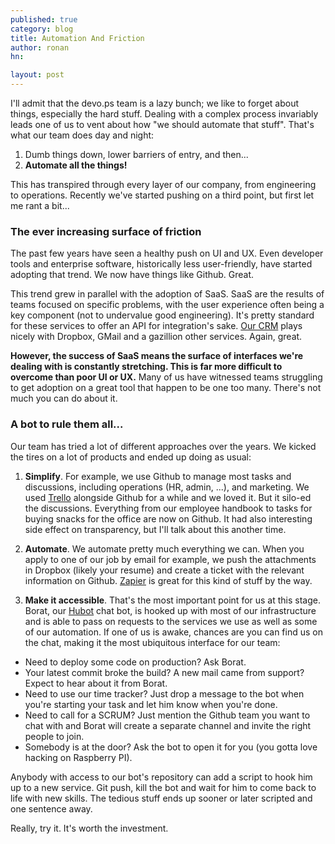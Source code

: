 ```yaml
---
published: true
category: blog
title: Automation And Friction
author: ronan
hn: 

layout: post
---
```


I'll admit that the devo.ps team is a lazy bunch; we like to forget about things, especially the hard stuff. Dealing with a complex process invariably leads one of us to vent about how "we should automate that stuff". That's what our team does day and night:

1. Dumb things down, lower barriers of entry, and then...
1. **Automate all the things!**

This has transpired through every layer of our company, from engineering to operations. Recently we've started pushing on a third point, but first let me rant a bit...

### The ever increasing surface of friction

The past few years have seen a healthy push on UI and UX. Even developer tools and enterprise software, historically less user-friendly, have started adopting that trend. We now have things like Github. Great.

This trend grew in parallel with the adoption of SaaS. SaaS are the results of teams focused on specific problems, with the user experience often being a key component (not to undervalue good engineering). It's pretty standard for these services to offer an API for integration's sake. [Our CRM](https://getbase.com) plays nicely with Dropbox, GMail and a gazillion other services. Again, great.

**However, the success of SaaS means the surface of interfaces we're dealing with is constantly stretching. This is far more difficult to overcome than poor UI or UX.** Many of us have witnessed teams struggling to get adoption on a great tool that happen to be one too many. There's not much you can do about it.

### A bot to rule them all...

Our team has tried a lot of different approaches over the years. We kicked the tires on a lot of products and ended up doing as usual:

1. **Simplify**. For example, we use Github to manage most tasks and discussions, including operations (HR, admin, ...), and marketing. We used [Trello](http://trello.com/) alongside Github for a while and we loved it. But it silo-ed the discussions. Everything from our employee handbook to tasks for buying snacks for the office are now on Github. It had also interesting side effect on transparency, but I'll talk about this another time.

1. **Automate**. We automate pretty much everything we can. When you apply to one of our job by email for example, we push the attachments in Dropbox (likely your resume) and create a ticket with the relevant information on Github. [Zapier](http://zapier.com) is great for this kind of stuff by the way.

1. **Make it accessible**. That's the most important point for us at this stage. Borat, our [Hubot](http://hubot.github.com) chat bot, is hooked up with most of our infrastructure and is able to pass on requests to the services we use as well as some of our automation. If one of us is awake, chances are you can find us on the chat, making it the most ubiquitous interface for our team:
  - Need to deploy some code on production? Ask Borat.
  - Your latest commit broke the build? A new mail came from support? Expect to hear about it from Borat.
  - Need to use our time tracker? Just drop a message to the bot when you're starting your task and let him know when you're done.
  - Need to call for a SCRUM? Just mention the Github team you want to chat with and Borat will create a separate channel and invite the right people to join.
  - Somebody is at the door? Ask the bot to open it for you (you gotta love hacking on Raspberry PI).

Anybody with access to our bot's repository can add a script to hook him up to a new service. Git push, kill the bot and wait for him to come back to life with new skills. The tedious stuff ends up sooner or later scripted and one sentence away.

Really, try it. It's worth the investment.